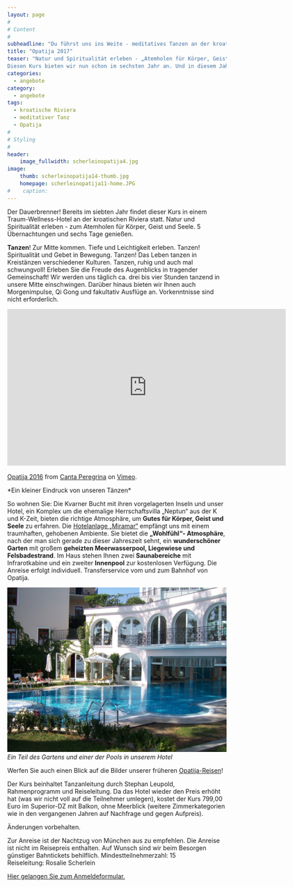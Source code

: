 ```yaml
---
layout: page
#
# Content
#
subheadline: "Du führst uns ins Weite - meditatives Tanzen an der kroatischen Riviera in Opatija vom 29.10. bis 03.11.2017- 6 Tage genießen!"
title: "Opatija 2017"
teaser: "Natur und Spiritualität erleben - „Atemholen für Körper, Geist und Seele“
Diesen Kurs bieten wir nun schon im sechsten Jahr an. Und in diesem Jahr ist er um einen ganzen Tag verlängert. Er ist ein Dauerbrenner! Warum? Sehen Sie selbst!"
categories:
  - angebote
category:
  - angebote
tags:
  - kroatische Riviera
  - meditativer Tanz
  - Opatija
#
# Styling
#
header:
    image_fullwidth: scherleinopatija4.jpg
image:
    thumb: scherleinopatija14-thumb.jpg
    homepage: scherleinopatija11-home.JPG
#    caption:  
---
```

Der Dauerbrenner! Bereits im siebten Jahr findet dieser Kurs in einem Traum-Wellness-Hotel an der kroatischen Riviera statt. Natur und Spiritualität erleben - zum Atemholen für Körper, Geist und Seele. 5 Übernachtungen und sechs Tage genießen.

**Tanzen**! Zur Mitte kommen. Tiefe und Leichtigkeit erleben. Tanzen! Spiritualität und Gebet in Bewegung. Tanzen! Das Leben tanzen in Kreistänzen verschiedener
Kulturen. Tanzen, ruhig und auch mal schwungvoll! Erleben Sie die Freude des Augenblicks in tragender Gemeinschaft! Wir werden uns täglich ca. drei bis vier Stunden tanzend in unsere Mitte einschwingen. Darüber hinaus bieten wir Ihnen auch Morgenimpulse, Qi Gong und fakultativ Ausflüge an.
Vorkenntnisse sind nicht erforderlich.

<iframe src="https://player.vimeo.com/video/197186378" width="640" height="360" frameborder="0" webkitallowfullscreen mozallowfullscreen allowfullscreen></iframe>
<p><a href="https://vimeo.com/197186378">Opatija 2016</a> from <a href="https://vimeo.com/user60798339">Canta Peregrina</a> on <a href="https://vimeo.com">Vimeo</a>.</p>
*Ein kleiner Eindruck von unseren Tänzen*

So wohnen Sie:
Die Kvarner Bucht mit ihren vorgelagerten Inseln und unser Hotel, ein Komplex um die ehemalige Herrschaftsvilla „Neptun“ aus der K und K-Zeit, bieten die richtige Atmosphäre, um **Gutes für Körper, Geist und Seele** zu erfahren.
Die [Hotelanlage „Miramar“](http://www.hotel-miramar.info/de/entdecken/willkommen/) empfängt uns mit einem traumhaften, gehobenen Ambiente. Sie bietet die **„Wohlfühl“- Atmosphäre**, nach der man sich gerade zu dieser Jahreszeit sehnt, ein **wunderschöner Garten** mit großem **geheizten Meerwasserpool, Liegewiese und Felsbadestrand**. Im Haus stehen Ihnen zwei **Saunabereiche** mit Infrarotkabine und ein zweiter **Innenpool** zur kostenlosen Verfügung. Die Anreise erfolgt individuell. Transferservice vom und zum Bahnhof von Opatija.

![Ein Teil des Gartens und einer der Pools in unserem Hotel](/images/scherleinopatija15.JPG)
*Ein Teil des Gartens und einer der Pools in unserem Hotel*

Werfen Sie auch einen Blick auf die Bilder unserer früheren [Opatija-Reisen](/impressionen/opatija/)!

Der Kurs beinhaltet Tanzanleitung durch Stephan Leupold, Rahmenprogramm und Reiseleitung. Da das Hotel wieder den Preis erhöht hat (was wir nicht voll auf die Teilnehmer umlegen), kostet der Kurs 799,00 Euro im Superior-DZ mit Balkon, ohne Meerblick (weitere Zimmerkategorien wie in den vergangenen Jahren auf Nachfrage und gegen Aufpreis).

Änderungen vorbehalten.

Zur Anreise ist der Nachtzug von München aus zu empfehlen. Die Anreise ist nicht im Reisepreis enthalten. Auf Wunsch sind wir beim Besorgen günstiger Bahntickets behilflich. Mindestteilnehmerzahl: 15  
Reiseleitung: Rosalie Scherlein

[Hier gelangen Sie zum Anmeldeformular.](/anmeldung/)
